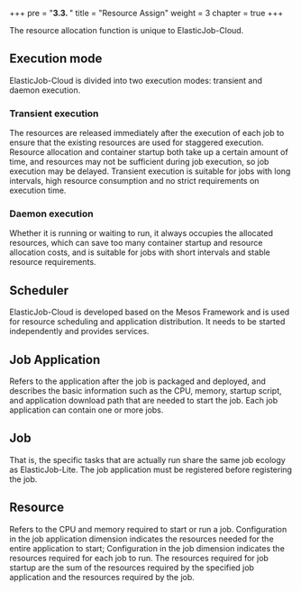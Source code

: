 +++
pre = "<b>3.3. </b>"
title = "Resource Assign"
weight = 3
chapter = true
+++

The resource allocation function is unique to ElasticJob-Cloud.

## Execution mode

ElasticJob-Cloud is divided into two execution modes: transient and daemon execution.

### Transient execution

The resources are released immediately after the execution of each job to ensure that the existing resources are used for staggered execution.
Resource allocation and container startup both take up a certain amount of time, and resources may not be sufficient during job execution, so job execution may be delayed.
Transient execution is suitable for jobs with long intervals, high resource consumption and no strict requirements on execution time.

### Daemon execution

Whether it is running or waiting to run, it always occupies the allocated resources, which can save too many container startup and resource allocation costs, and is suitable for jobs with short intervals and stable resource requirements.

## Scheduler

ElasticJob-Cloud is developed based on the Mesos Framework and is used for resource scheduling and application distribution. It needs to be started independently and provides services.

## Job Application

Refers to the application after the job is packaged and deployed, and describes the basic information such as the CPU, memory, startup script, and application download path that are needed to start the job.
Each job application can contain one or more jobs.

## Job

That is, the specific tasks that are actually run share the same job ecology as ElasticJob-Lite.
The job application must be registered before registering the job.

## Resource

Refers to the CPU and memory required to start or run a job.
Configuration in the job application dimension indicates the resources needed for the entire application to start;
Configuration in the job dimension indicates the resources required for each job to run.
The resources required for job startup are the sum of the resources required by the specified job application and the resources required by the job.

